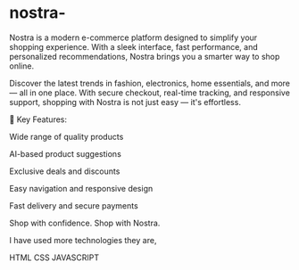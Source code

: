 # nostra-

Nostra is a modern e-commerce platform designed to simplify your shopping experience. With a sleek interface, fast performance, and personalized recommendations, Nostra brings you a smarter way to shop online.

Discover the latest trends in fashion, electronics, home essentials, and more — all in one place. With secure checkout, real-time tracking, and responsive support, shopping with Nostra is not just easy — it's effortless.

🔹 Key Features:

Wide range of quality products

AI-based product suggestions

Exclusive deals and discounts

Easy navigation and responsive design

Fast delivery and secure payments

Shop with confidence. Shop with Nostra.

I have used more technologies they are,

HTML
CSS
JAVASCRIPT

